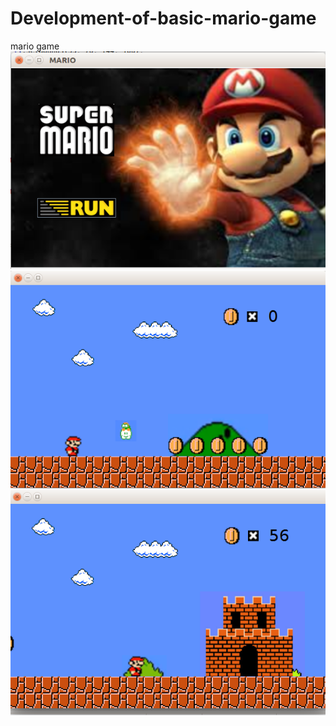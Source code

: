 # Development-of-basic-mario-game
mario game
<img src="https://github.com/rutujayedke/Development-of-basic-mario-game/blob/master/mario1.png"><br>
<img src="https://github.com/rutujayedke/Development-of-basic-mario-game/blob/master/mario2.png"><br>
<img src="https://github.com/rutujayedke/Development-of-basic-mario-game/blob/master/mario3.png">
